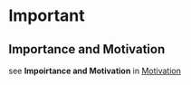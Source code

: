 # Important

## Importance and Motivation

see __Impoirtance and Motivation__ in [Motivation](../Motivation/README.md)
